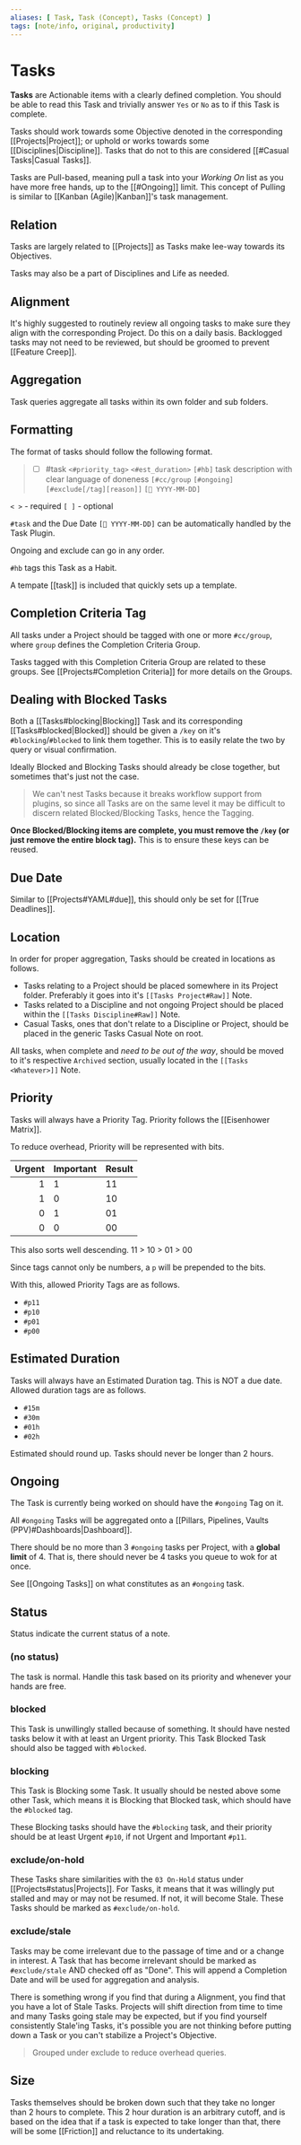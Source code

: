 ```yaml
---
aliases: [ Task, Task (Concept), Tasks (Concept) ]
tags: [note/info, original, productivity]
---
```

# Tasks
**Tasks** are Actionable items with a clearly defined completion. You should be able to read this Task and trivially answer `Yes` or `No` as to if this Task is complete. 

Tasks should work towards some Objective denoted in the corresponding [[Projects|Project]]; or uphold or works towards some [[Disciplines|Discipline]]. Tasks that do not to this are considered [[#Casual Tasks|Casual Tasks]].

Tasks are Pull-based, meaning pull a task into your *Working On* list as you have more free hands, up to the [[#Ongoing]] limit. This concept of Pulling is similar to [[Kanban (Agile)|Kanban]]'s task management.

## Relation
Tasks are largely related to [[Projects]] as Tasks make lee-way towards its Objectives.

Tasks may also be a part of Disciplines and Life as needed.

## Alignment
It's highly suggested to routinely review all ongoing tasks to make sure they align with the corresponding Project. Do this on a daily basis. Backlogged tasks may not need to be reviewed, but should be groomed to prevent [[Feature Creep]].

## Aggregation
Task queries aggregate all tasks within its own folder and sub folders.

## Formatting
The format of tasks should follow the following format.

> - [ ] #task `<#priority_tag>` `<#est_duration>` `[#hb]` task description with clear language of doneness `[#cc/group` `[#ongoing]` `[#exclude[/tag][reason]]` `[📅 YYYY-MM-DD]`

`< >` - required
`[ ]` - optional

`#task` and the Due Date `[📅 YYYY-MM-DD]` can be automatically handled by the Task Plugin.

Ongoing and exclude can go in any order.

`#hb` tags this Task as a Habit.

A tempate [[task]] is included that quickly sets up a template.

## Completion Criteria Tag
All tasks under a Project should be tagged with one or more `#cc/group`, where `group` defines the Completion Criteria Group.

Tasks tagged with this Completion Criteria Group are related to these groups. See [[Projects#Completion Criteria]] for more details on the Groups.

## Dealing with Blocked Tasks
Both a [[Tasks#blocking|Blocking]] Task and its corresponding [[Tasks#blocked|Blocked]] should be given a `/key` on it's `#blocking`/`#blocked` to link them together. This is to easily relate the two by query or visual confirmation.

Ideally Blocked and Blocking Tasks should already be close together, but sometimes that's just not the case.

> We can't nest Tasks because it breaks workflow support from plugins, so since all Tasks are on the same level it may be difficult to discern related Blocked/Blocking Tasks, hence the Tagging.

**Once Blocked/Blocking items are complete, you must remove the `/key` (or just remove the entire block tag).** This is to ensure these keys can be reused.

## Due Date
Similar to [[Projects#YAML#due]], this should only be set for [[True Deadlines]].

## Location
In order for proper aggregation, Tasks should be created in locations as follows.
- Tasks relating to a Project should be placed somewhere in its Project folder. Preferably it goes into it's `[[Tasks Project#Raw]]` Note.
- Tasks related to a Discipline and not ongoing Project should be placed within the `[[Tasks Discipline#Raw]]` Note.
- Casual Tasks, ones that don't relate to a Discipline or Project, should be placed in the generic Tasks Casual Note on root.

All tasks, when complete and *need to be out of the way*, should be moved to it's respective `Archived` section, usually located in the `[[Tasks <Whatever>]]` Note.

## Priority
Tasks will always have a Priority Tag. Priority follows the [[Eisenhower Matrix]].

To reduce overhead, Priority will be represented with bits.

| Urgent | Important | Result |
| ------:|:--------- | ------ |
|      1 | 1         | 11     |
|      1 | 0         | 10     |
|      0 | 1         | 01     |
|      0 | 0         | 00     |

This also sorts well descending.
11 > 10 > 01 > 00

Since tags cannot only be numbers, a `p` will be prepended to the bits.

With this, allowed Priority Tags are as follows.
- `#p11`
- `#p10`
- `#p01`
- `#p00`

## Estimated Duration
Tasks will always have an Estimated Duration tag. This is NOT a due date. Allowed duration tags are as follows.
- `#15m`
- `#30m`
- `#01h`
- `#02h`

Estimated should round up. Tasks should never be longer than 2 hours.

## Ongoing
The Task is currently being worked on should have the `#ongoing` Tag on it.

All `#ongoing` Tasks will be aggregated onto a [[Pillars, Pipelines, Vaults (PPV)#Dashboards|Dashboard]]. 

There should be no more than 3 `#ongoing` tasks per Project, with a **global limit** of 4. That is, there should never be 4 tasks you queue to wok for at once.

See [[Ongoing Tasks]] on what constitutes as an `#ongoing` task.

## Status
Status indicate the current status of a note.

### (no status)
The task is normal. Handle this task based on its priority and whenever your hands are free.

### blocked
This Task is unwillingly stalled because of something. It should have nested tasks below it with  at least an Urgent priority. This Task Blocked Task should also be tagged with `#blocked`.

### blocking
This Task is Blocking some Task. It usually should be nested above some other Task, which means it is Blocking that Blocked task, which should have the `#blocked` tag. 

These Blocking tasks should have the `#blocking` task, and their priority should be at least Urgent `#p10`, if not Urgent and Important `#p11`.

### exclude/on-hold
These Tasks share similarities with the `03 On-Hold` status under [[Projects#status|Projects]]. For Tasks, it means that it was willingly put stalled and may or may not be resumed. If not, it will become Stale. These Tasks should be marked as `#exclude/on-hold`.

### exclude/stale
Tasks may be come irrelevant due to the passage of time and or a change in interest. A Task that has become irrelevant should be marked as `#exclude/stale` AND checked off as "Done". This will append a Completion Date and will be used for aggregation and analysis.

There is something wrong if you find that during a Alignment, you find that you have a lot of Stale Tasks. Projects will shift direction from time to time and many Tasks going stale may be expected, but if you find yourself consistently Stale'ing Tasks, it's possible you are not thinking before putting down a Task or you can't stabilize a Project's Objective.

> Grouped under exclude to reduce overhead queries.

## Size
Tasks themselves should be broken down such that they take no longer than 2 hours to complete. This 2 hour duration is an arbitrary cutoff, and is based on the idea that if a task is expected to take longer than that, there will be some [[Friction]] and reluctance to its undertaking.